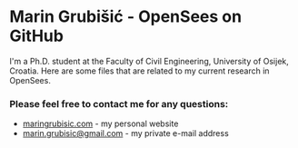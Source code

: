 # Marin Grubišić - OpenSees on GitHub

I'm a Ph.D. student at the Faculty of Civil Engineering, University of Osijek, Croatia. Here are some files that are related to my current research in OpenSees. 

### Please feel free to contact me for any questions:

 * [maringrubisic.com](http://maringrubisic.com/) - my personal website
 * [marin.grubisic@gmail.com](marin.grubisic@gmail.com) - my private e-mail address
